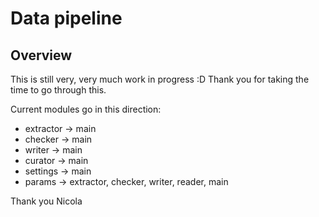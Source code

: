 # Data pipeline

## Overview

This is still very, very much work in progress :D
Thank you for taking the time to go through this.

Current modules go in this direction:
- extractor -> main
- checker -> main
- writer -> main
- curator -> main
- settings -> main
- params -> extractor, checker, writer, reader, main

Thank you
Nicola